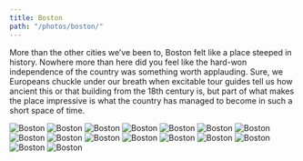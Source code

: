```yaml
---
title: Boston
path: "/photos/boston/"
---
```


More than the other cities we’ve been to, Boston felt like a place steeped in history. Nowhere more than here did you feel like the hard-won independence of the country was something worth applauding. Sure, we Europeans chuckle under our breath when excitable tour guides tell us how ancient this or that building from the 18th century is, but part of what makes the place impressive is what the country has managed to become in such a short space of time.

<img alt="Boston" src= "https://s3.eu-west-2.amazonaws.com/jackwreid/jackwreid/trips/boston/boston-statehouse.jpg" />
<img alt="Boston" src="https://s3.eu-west-2.amazonaws.com/jackwreid/jackwreid/trips/boston/franklin-grave.jpg" />
<img alt="Boston" src="https://s3.eu-west-2.amazonaws.com/jackwreid/jackwreid/trips/boston/old-state-house.jpg" />
<img alt="Boston" src="https://s3.eu-west-2.amazonaws.com/jackwreid/jackwreid/trips/boston/revere.jpg" />
<img alt="Boston"  src="https://s3.eu-west-2.amazonaws.com/jackwreid/jackwreid/trips/boston/revere-steeple.jpg" />
<img alt="Boston" src="https://s3.eu-west-2.amazonaws.com/jackwreid/jackwreid/trips/boston/lunch-lady.jpg" />
<img alt="Boston"  src="https://s3.eu-west-2.amazonaws.com/jackwreid/jackwreid/trips/boston/charles-runners.jpg" />
<img alt="Boston" src="https://s3.eu-west-2.amazonaws.com/jackwreid/jackwreid/trips/boston/charles-drinks.jpg" />
<img alt="Boston"  src="https://s3.eu-west-2.amazonaws.com/jackwreid/jackwreid/trips/boston/harvard-yard.jpg" />
<img alt="Boston"  src="https://s3.eu-west-2.amazonaws.com/jackwreid/jackwreid/trips/boston/harvard-comp-sci.jpg" />
<img alt="Boston"  src="https://s3.eu-west-2.amazonaws.com/jackwreid/jackwreid/trips/boston/harvard-electric.jpg" />
<img alt="Boston" src= "https://s3.eu-west-2.amazonaws.com/jackwreid/jackwreid/trips/boston/cambridge-bookstore.jpg" />
<img alt="Boston" src="https://s3.eu-west-2.amazonaws.com/jackwreid/jackwreid/trips/boston/jp-steps.jpg" />
<img alt="Boston" src="https://s3.eu-west-2.amazonaws.com/jackwreid/jackwreid/trips/boston/jp-night-lizzie.jpg" />
<img alt="Boston" src="https://s3.eu-west-2.amazonaws.com/jackwreid/jackwreid/trips/boston/boston-pl.jpg" />
<img alt="Boston" src="https://s3.eu-west-2.amazonaws.com/jackwreid/jackwreid/trips/boston/boston-governor.jpg" />
